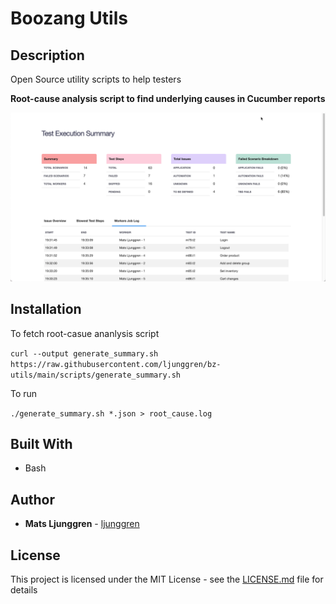 # Boozang Utils

## Description

Open Source utility scripts to help testers  

**Root-cause analysis script to find underlying causes in Cucumber reports**

![Screenshot](/img/root-cause.png "Root-cause analysis report")


## Installation

To fetch root-casue ananlysis script

`curl --output generate_summary.sh https://raw.githubusercontent.com/ljunggren/bz-utils/main/scripts/generate_summary.sh` 

To run

`./generate_summary.sh *.json > root_cause.log`


## Built With

- Bash

## Author

- **Mats Ljunggren** - [ljunggren](https://github.com/ljunggren)

## License

This project is licensed under the MIT License - see the [LICENSE.md](LICENSE.md) file for details

